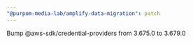 ```yaml
---
"@purpom-media-lab/amplify-data-migration": patch
---
```


Bump @aws-sdk/credential-providers from 3.675.0 to 3.679.0
